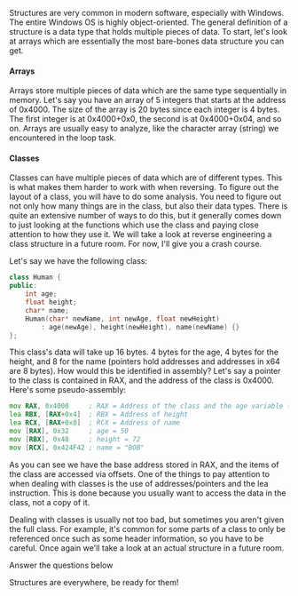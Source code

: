 Structures are very common in modern software, especially with Windows. The entire Windows OS is highly object-oriented. The general definition of a structure is a data type that holds multiple pieces of data. To start, let's look at arrays which are essentially the most bare-bones data structure you can get.

#### Arrays

Arrays store multiple pieces of data which are the same type sequentially in memory. Let's say you have an array of 5 integers that starts at the address of 0x4000. The size of the array is 20 bytes since each integer is 4 bytes. The first integer is at 0x4000+0x0, the second is at 0x4000+0x04, and so on. Arrays are usually easy to analyze, like the character array (string) we encountered in the loop task.

#### Classes

Classes can have multiple pieces of data which are of different types. This is what makes them harder to work with when reversing. To figure out the layout of a class, you will have to do some analysis. You need to figure out not only how many things are in the class, but also their data types. There is quite an extensive number of ways to do this, but it generally comes down to just looking at the functions which use the class and paying close attention to how they use it. We will take a look at reverse engineering a class structure in a future room. For now, I'll give you a crash course.

Let's say we have the following class:

```cpp
class Human {
public:
	int age;
	float height;
	char* name;
	Human(char* newName, int newAge, float newHeight)
		: age(newAge), height(newHeight), name(newName) {}
};
```

This class's data will take up 16 bytes. 4 bytes for the age, 4 bytes for the height, and 8 for the name (pointers hold addresses and addresses in x64 are 8 bytes). How would this be identified in assembly? Let's say a pointer to the class is contained in RAX, and the address of the class is 0x4000. Here's some pseudo-assembly:

```asm
mov RAX, 0x4000     ; RAX = Address of the class and the age variable (offset 0)
lea RBX, [RAX+0x4]  ; RBX = Address of height
lea RCX, [RAX+0x8]  ; RCX = Address of name
mov [RAX], 0x32     ; age = 50
mov [RBX], 0x48     ; height = 72
mov [RCX], 0x424F42 ; name = "BOB"
```

As you can see we have the base address stored in RAX, and the items of the class are accessed via offsets. One of the things to pay attention to when dealing with classes is the use of addresses/pointers and the lea instruction. This is done because you usually want to access the data in the class, not a copy of it.

Dealing with classes is usually not too bad, but sometimes you aren't given the full class. For example, it's common for some parts of a class to only be referenced once such as some header information, so you have to be careful. Once again we'll take a look at an actual structure in a future room.

Answer the questions below

Structures are everywhere, be ready for them!